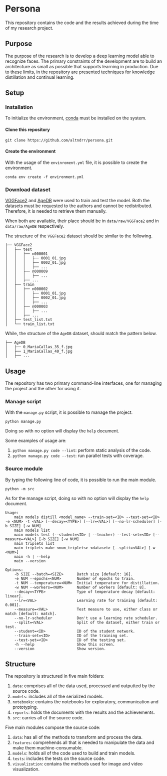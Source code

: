 # Persona

This repository contains the code and the results achieved during the time of my research project.

## Purpose

The purpose of the research is to develop a deep learning model able to recognize faces. The primary constraints of the
development are to build an architecture as small as possible that supports learning in production. Due to these
limits, in the repository are presented techniques for knowledge distillation and continual learning.

## Setup

### Installation

To initialize the environment, [conda](https://www.anaconda.com/products/individual#download-section) must be installed
on the system.

#### Clone this repository

```
git clone https://github.com/altndrr/persona.git
```

#### Create the environment

With the usage of the `envinroment.yml` file, it is possible to create the environment.
```
conda env create -f environment.yml
```

### Download dataset

[VGGFace2](http://www.robots.ox.ac.uk/~vgg/data/vgg_face2/) and [AgeDB](https://ibug.doc.ic.ac.uk/resources/agedb/) were
used to train and test the model. Both the datasets must be requested to the authors and cannot be redistributed.
Therefore, it is needed to retrieve them manually.

When both are available, their place should be in `data/raw/VGGFace2` and in `data/raw/AgeDB` respectively.

The structure of the `VGGFace2` dataset should be similar to the following.

```
├── VGGFace2
│   ├── test
│   │   ├── n000001
│   │   │   ├── 0001_01.jpg
│   │   │   ├── 0002_01.jpg
│   │   │   ├── ...
│   │   ├── n000009
│   │   │   ├── ...
│   │   ├── ...
│   ├── train
│   │   ├── n000002
│   │   │   ├── 0001_01.jpg
│   │   │   ├── 0002_01.jpg
│   │   │   ├── ...
│   │   ├── n000003
│   │   │   ├── ...
│   │   ├── ...
│   ├── test_list.txt
│   └── train_list.txt
```

While, the structure of the `AgeDB` dataset, should match the pattern below.
```
├── AgeDB
│   ├── 0_MariaCallas_35_f.jpg
│   ├── 1_MariaCallas_40_f.jpg
│   ├── ...
```

## Usage

The repository has two primary command-line interfaces, one for managing the project and the other for using it.

### Manage script

With the `manage.py` script, it is possible to manage the project.
```
python manage.py
```
Doing so with no option will display the `help` document.

Some examples of usage are:
1. `python manage.py code --lint`: perform static analysis of the code.
2. `python manage.py code --test`: run parallel tests with coverage.

### Source module

By typing the following line of code, it is possible to run the main module.
```
python -m src
```
As for the manage script, doing so with no option will display the `help` document.
```
Usage:
    main models distill <model_name> --train-set=<ID> --test-set=<ID> -e <NUM> -t <VAL> [--decay=<TYPE>] [--lr=<VAL>] [--no-lr-scheduler] [-b SIZE] [-w NUM]
    main models list
    main models test (--student=<ID> | --teacher) --test-set=<ID> [--measure=<VAL>] [-b SIZE] [-w NUM]
    main triplets list
    main triplets make <num_triplets> <dataset> [--split=<VAL>] [-w <NUM>]
    main -h | --help
    main --version

Options:
    -b SIZE --batch=<SIZE>      Batch size [default: 16].
    -e NUM --epochs=<NUM>       Number of epochs to train.
    -t NUM --temperature=<NUM>  Initial temperature for distillation.
    -w NUM --workers=<NUM>      Number of workers [default: 8].
    --decay=<TYPE>              Type of temperature decay [default: linear].
    --lr=<VAL>                  Learning rate for training [default: 0.001].
    --measure=<VAL>             Test measure to use, either class or match [default: match].
    --no-lr-scheduler           Don't use a learning rate scheduler.
    --split=<VAL>               Split of the dataset, either train or test.
    --student=<ID>              ID of the student network.
    --train-set=<ID>            ID of the training set.
    --test-set=<ID>             ID of the testing set.
    -h --help                   Show this screen.
    --version                   Show version.

```

## Structure

The repository is structured in five main folders:
1. `data`: comprises all of the data used, processed and outputted by the source code. 
2. `models`: includes all of the serialized models. 
3. `notebooks`: contains the notebooks for exploratory, communication and prototyping. 
4. `reports`: holds the documents with the results and the achievements.
5. `src`: carries all of the source code.

Five main modules compose the source code:
1. `data`: has all of the methods to transform and process the data.
2. `features`: comprehends all that is needed to manipulate the data and make them machine-consumable.
3. `models`: holds all of the code used to build and train models.
4. `tests`: includes the tests on the source code.
5. `visualization`: contains the methods used for image and video visualization.
